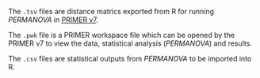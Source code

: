 The `.tsv` files are distance matrics exported from R for running *PERMANOVA* in [PRIMER v7](https://www.primer-e.com/).

The `.pwk` file is a PRIMER workspace file which can be opened by the PRIMER v7 to view the data, statistical analysis (*PERMANOVA*) and results.

The `.csv` files are statistical outputs from *PERMANOVA* to be imported into R.
